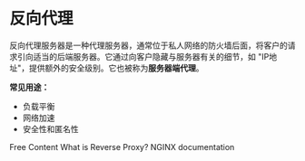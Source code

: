 # 反向代理

反向代理服务器是一种代理服务器，通常位于私人网络的防火墙后面，将客户的请求引向适当的后端服务器。它通过向客户隐藏与服务器有关的细节，如 "IP地址"，提供额外的安全级别。它也被称为**服务器端代理**。

**常见用途：**

* 负载平衡
* 网络加速
* 安全性和匿名性

<ResourceGroupTitle>Free Content</ResourceGroupTitle>
<BadgeLink colorScheme='yellow' badgeText='Read' href='https://www.cloudflare.com/en-gb/learning/cdn/glossary/reverse-proxy/'>What is Reverse Proxy?</BadgeLink>
<BadgeLink badgeText='Read' href='https://www.nginx.com/resources/glossary/reverse-proxy-server/'>NGINX documentation</BadgeLink>